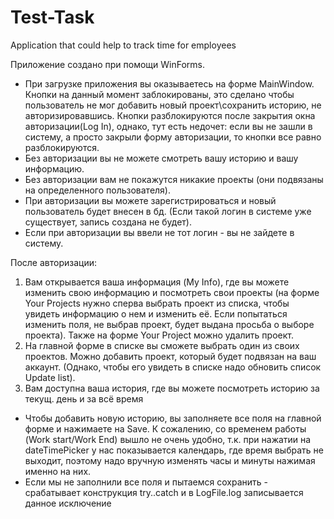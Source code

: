 # Test-Task
Application that could help to track time for employees

Приложение создано при помощи WinForms. 

- При загрузке приложения вы оказываетесь на форме MainWindow. Кнопки на данный момент заблокированы, это сделано чтобы пользователь не мог добавить новый проект\сохранить историю, не авторизировавшись. Кнопки разблокируются после закрытия окна авторизации(Log In), однако, тут есть недочет: если вы не зашли в систему, а просто закрыли форму авторизации, то кнопки все равно разблокируются.
- Без авторизации вы не можете смотреть вашу историю и вашу информацию. 
- Без авторизации вам не покажутся никакие проекты (они подвязаны на определенного пользователя).
- При авторизации вы можете зарегистрироваться и новый пользователь будет внесен в бд. (Если такой логин в системе уже существует, запись создана не будет). 
- Если при авторизации вы ввели не тот логин - вы не зайдете в систему.

После авторизации:
1. Вам открывается ваша информация (My Info), где вы можете изменить свою информацию и посмотреть свои проекты (на форме Your Projects нужно сперва выбрать проект из списка, чтобы увидеть информацию о нем и изменить её. Если попытаться изменить поля, не выбрав проект, будет выдана просьба о выборе проекта). Также на форме Your Project можно удалить проект. 
2. На главной форме в списке вы сможете выбрать один из своих проектов. Можно добавить проект, который будет подвязан на ваш аккаунт. (Однако, чтобы его увидеть в списке надо обновить список Update list).
3. Вам доступна ваша история, где вы можете посмотреть историю за текущ. день и за всё время

- Чтобы добавить новую историю, вы заполняете все поля на главной форме и нажимаете на Save. К сожалению, со временем работы (Work start/Work End) вышло не очень удобно, т.к. при нажатии на dateTimePicker у нас показывается календарь, где время выбрать не выходит, поэтому надо вручную изменять часы и минуты нажимая именно на них. 
- Если мы не заполнили все поля и пытаемся сохранить - срабатывает конструкция try..catch и в LogFile.log записывается данное исключение

